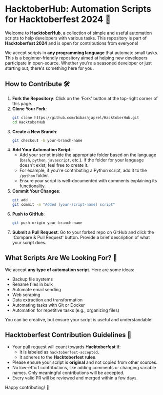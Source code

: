 
# HacktoberHub: Automation Scripts for Hacktoberfest 2024 🎉

Welcome to **HacktoberHub**, a collection of simple and useful automation scripts to help developers with various tasks. This repository is part of **Hacktoberfest 2024** and is open for contributions from everyone!

We accept scripts in **any programming language** that automate small tasks. This is a beginner-friendly repository aimed at helping new developers participate in open-source. Whether you're a seasoned developer or just starting out, there's something here for you.

## How to Contribute 🛠️

1. **Fork the Repository**: Click on the 'Fork' button at the top-right corner of this page.
2. **Clone Your Fork**:
   ```bash
   git clone https://github.com/bibashjaprel/HacktoberHub.git
   cd HacktoberHub
   ```
3. **Create a New Branch**:
   ```bash
   git checkout -b your-branch-name
   ```
4. **Add Your Automation Script**:
   - Add your script inside the appropriate folder based on the language (`bash`, `python`, `javascript`, etc.). If the folder for your language doesn't exist, feel free to create it.
   - For example, if you're contributing a Python script, add it to the `/python` folder.
   - Ensure your script is well-documented with comments explaining its functionality.
5. **Commit Your Changes**:
   ```bash
   git add .
   git commit -m "Added [your-script-name] script"
   ```
6. **Push to GitHub**:
   ```bash
   git push origin your-branch-name
   ```
7. **Submit a Pull Request**: Go to your forked repo on GitHub and click the 'Compare & Pull Request' button. Provide a brief description of what your script does.

## What Scripts Are We Looking For? 🤔

We accept **any type of automation script**. Here are some ideas:
- Backup file systems
- Rename files in bulk
- Automate email sending
- Web scraping
- Data extraction and transformation
- Automating tasks with Git or Docker
- Automation for repetitive tasks (e.g., organizing files)

You can be creative, but ensure your script is useful and understandable!

## Hacktoberfest Contribution Guidelines 🎃

- Your pull request will count towards **Hacktoberfest** if:
  - It is labeled as `hacktoberfest-accepted`.
  - It adheres to the **Hacktoberfest rules**.
- Please ensure your script is **original** and not copied from other sources.
- No low-effort contributions, like adding comments or changing variable names. Only meaningful contributions will be accepted.
- Every valid PR will be reviewed and merged within a few days.

Happy contributing! 🚀
